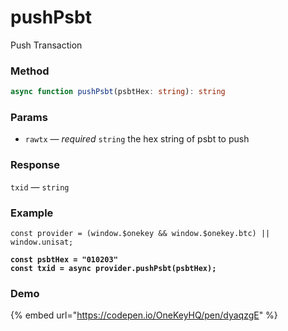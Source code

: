 # pushPsbt

Push Transaction

### Method

```typescript
async function pushPsbt(psbtHex: string): string
```

### Params

* `rawtx` — _required_ `string`  the hex string of psbt to push

### Response

`txid` — `string`

### Example

<pre class="language-typescript"><code class="lang-typescript">const provider = (window.$onekey &#x26;&#x26; window.$onekey.btc) || window.unisat;

<strong>const psbtHex = "010203"
</strong><strong>const txid = async provider.pushPsbt(psbtHex);
</strong></code></pre>

### Demo

{% embed url="https://codepen.io/OneKeyHQ/pen/dyaqzgE" %}
